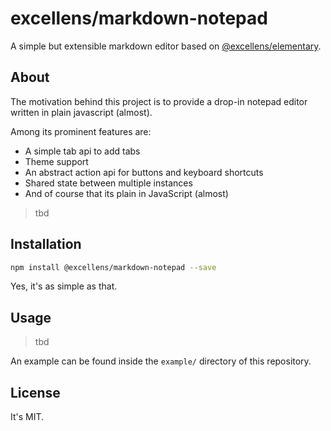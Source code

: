 # excellens/markdown-notepad

A simple but extensible markdown editor based on [@excellens/elementary]().

## About

The motivation behind this project is to provide a drop-in notepad editor written in plain javascript (almost).

Among its prominent features are:

- A simple tab api to add tabs
- Theme support
- An abstract action api for buttons and keyboard shortcuts
- Shared state between multiple instances
- And of course that its plain in JavaScript (almost)

> tbd

## Installation

```bash
npm install @excellens/markdown-notepad --save
```

Yes, it's as simple as that.

## Usage

> tbd

An example can be found inside the `example/` directory of this repository.

## License

It's MIT.
